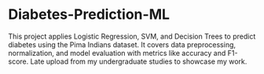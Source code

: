 # Diabetes-Prediction-ML
This project applies Logistic Regression, SVM, and Decision Trees to predict diabetes using the Pima Indians dataset. It covers data preprocessing, normalization, and model evaluation with metrics like accuracy and F1-score. Late upload from my undergraduate studies to showcase my work.
